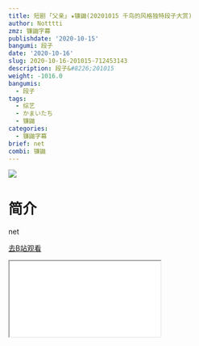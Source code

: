 ```yaml
---
title: 短剧 ｢父亲｣ ★镰鼬(20201015 千鸟的风格独特段子大赏)
author: Notttti
zmz: 镰鼬字幕
publishdate: '2020-10-15'
bangumi: 段子
date: '2020-10-16'
slug: 2020-10-16-201015-712453143
description: 段子&#8226;201015
weight: -1016.0
bangumis:
  - 段子
tags:
  - 综艺
  - かまいたち
  - 镰鼬
categories:
  - 镰鼬字幕
brief: net
combi: 镰鼬
---
```

![](https://raw.githubusercontent.com/tcgriffith/owaraisite/master/static/tmpimg/88570b15e51df9c76bc0622b0112e76746d16fc7.jpg.480.jpg)
# 简介  
net  

[去B站观看](https://www.bilibili.com/video/av712453143/)
<div class ="resp-container"><iframe class="testiframe" src="//player.bilibili.com/player.html?aid=712453143"", scrolling="no", allowfullscreen="true" > </iframe></div> 
